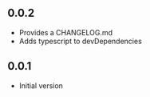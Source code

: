 ## 0.0.2

-   Provides a CHANGELOG.md
-   Adds typescript to devDependencies

## 0.0.1

-   Initial version
